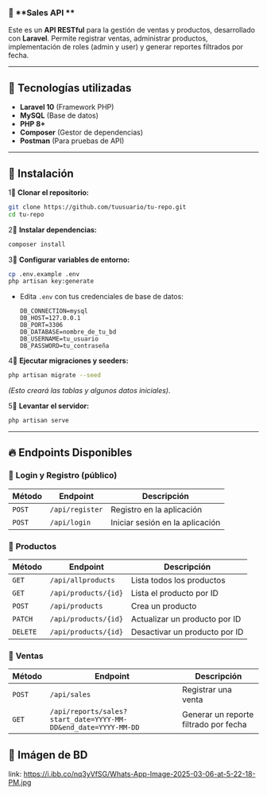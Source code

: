 ### 🛂 **Sales API **  

Este es un **API RESTful** para la gestión de ventas y productos, desarrollado con **Laravel**. Permite registrar ventas, administrar productos, implementación de roles (admin y user) y generar reportes filtrados por fecha.  

---

## 🚀 **Tecnologías utilizadas**  
- **Laravel 10** (Framework PHP)  
- **MySQL** (Base de datos)  
- **PHP 8+**  
- **Composer** (Gestor de dependencias)  
- **Postman** (Para pruebas de API)  

---

## 📂 **Instalación**  
1⃣ **Clonar el repositorio:**  
```sh
git clone https://github.com/tuusuario/tu-repo.git
cd tu-repo
```
  
2⃣ **Instalar dependencias:**  
```sh
composer install
```

3⃣ **Configurar variables de entorno:**  
```sh
cp .env.example .env
php artisan key:generate
```
- Edita `.env` con tus credenciales de base de datos:  
  ```
  DB_CONNECTION=mysql
  DB_HOST=127.0.0.1
  DB_PORT=3306
  DB_DATABASE=nombre_de_tu_bd
  DB_USERNAME=tu_usuario
  DB_PASSWORD=tu_contraseña
  ```

4⃣ **Ejecutar migraciones y seeders:**  
```sh
php artisan migrate --seed
```
*(Esto creará las tablas y algunos datos iniciales).*

5⃣ **Levantar el servidor:**  
```sh
php artisan serve
```
  
---

## 🔥 **Endpoints Disponibles**  

### 📌 **Login y Registro (público)**  
| Método | Endpoint | Descripción |
|--------|---------|-------------|
| `POST` | `/api/register` | Registro en la aplicación |
| `POST` | `/api/login` | Iniciar sesión en la aplicación |

### 📌 **Productos**  
| Método | Endpoint | Descripción |
|--------|---------|-------------|
| `GET` | `/api/allproducts` | Lista todos los productos |
| `GET` | `/api/products/{id}` | Lista el producto por ID |
| `POST` | `/api/products` | Crea un producto |
| `PATCH` | `/api/products/{id}` | Actualizar un producto por ID |
| `DELETE` | `/api/products/{id}` | Desactivar un producto por ID |

### 📌 **Ventas**  
| Método | Endpoint | Descripción |
|--------|---------|-------------|
| `POST` | `/api/sales` | Registrar una venta |
| `GET` | `/api/reports/sales?start_date=YYYY-MM-DD&end_date=YYYY-MM-DD` | Generar un reporte filtrado por fecha |

## 🐝 **Imágen de BD**  
link: https://i.ibb.co/nq3yVfSG/Whats-App-Image-2025-03-06-at-5-22-18-PM.jpg

